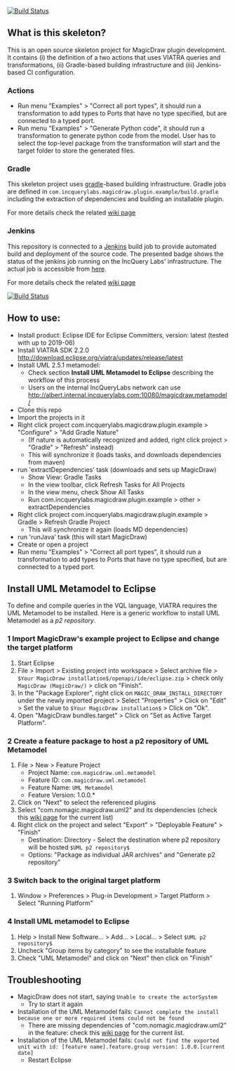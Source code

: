 [![Build Status](https://build.incquerylabs.com/jenkins/buildStatus/icon?job=MagicDraw-OSS%2Fplugin-skeleton%2Fmaster)](https://build.incquerylabs.com/jenkins/job/MagicDraw-OSS/job/plugin-skeleton/job/master/)

## What is this skeleton?

This is an open source skeleton project for MagicDraw plugin development. It contains (i) the definition of a two actions that uses VIATRA queries and transformations, (ii) Gradle-based building infrastructure and (iii) Jenkins-based CI configuration.

### Actions
* Run menu "Examples" > "Correct all port types", it should run a transformation to add types to Ports that have no type specified, but are connected to a typed port.
* Run menu "Examples" > "Generate Python code", it should run a transformation to generate python code from the model. User has to select the top-level package from the transformation will start and the target folder to store the generated files. 

### Gradle
This skeleton project uses [gradle](https://gradle.org/)-based building infrastructure. Gradle jobs are defined in `com.incquerylabs.magicdraw.plugin.example/build.gradle` including the extraction of dependencies and building an installable plugin.

For more details check the related [wiki page](https://github.com/IncQueryLabs/MD_plugin_skeleton/wiki/Build-and-CI)

### Jenkins
This repository is connected to a [Jenkins](https://jenkins.io/) build job to provide automated build and deployment of the source code. The presented badge shows the status of the jenkins job running on the IncQuery Labs' infrastructure. The actual job is accessible from [here](https://build.incquerylabs.com/jenkins/job/MagicDraw-OSS/job/plugin-skeleton/).

For more details check the related [wiki page](https://github.com/IncQueryLabs/MD_plugin_skeleton/wiki/Build-and-CI)

[![Build Status](https://build.incquerylabs.com/jenkins/buildStatus/icon?job=MagicDraw-OSS%2Fplugin-skeleton%2Fmaster)](https://build.incquerylabs.com/jenkins/job/MagicDraw-OSS/job/plugin-skeleton/job/master/)

 
## How to use:

- Install product: Eclipse IDE for Eclipse Committers, version: latest (tested with up to 2019-06)
- Install VIATRA SDK 2.2.0  http://download.eclipse.org/viatra/updates/release/latest
- Install UML 2.5.1 metamodel: 
    * Check section **Install UML Metamodel to Eclipse** describing the workflow of this process 
    * Users on the internal IncQueryLabs network can use http://albert.internal.incquerylabs.com:10080/magicdraw.metamodel/
- Clone this repo
- Import the projects in it
- Right click project com.incquerylabs.magicdraw.plugin.example > "Configure" > "Add Gradle Nature"
  - (If nature is automatically recognized and added, right click project > "Gradle" > "Refresh" instead)
  - This will synchronize it (loads tasks, and downloads dependencies from maven)
- run 'extractDependencies' task (downloads and sets up MagicDraw)
  - Show View: Gradle Tasks
  - In the view toolbar, click Refresh Tasks for All Projects
  - In the view menu, check Show All Tasks
  - Run com.incquerylabs.magicdraw.plugin.example > other > extractDependencies
- Right click project com.incquerylabs.magicdraw.plugin.example > Gradle > Refresh Gradle Project
  - This will synchronize it again (loads MD dependencies)
- run 'runJava' task (this will start MagicDraw)
- Create or open a project
- Run menu "Examples" > "Correct all port types", it should run a transformation to add types to Ports that have no type specified, but are connected to a typed port.

## Install UML Metamodel to Eclipse 

To define and compile queries in the VQL language, VIATRA requires the UML Metamodel to be installed. Here is a generic workflow to install UML Metamodel as a _p2 repository_.

### 1 Import MagicDraw's example project to Eclipse and change the target platform
 1. Start Eclipse
 1. File > Import > Existing project into workspace > Select archive file > `$Your MagicDraw installation$/openapi/ide/eclipse.zip` > check only `MagicDraw (MagicDraw/)` > click on "Finish".
 1. In the "Package Explorer", right click on `MAGIC_DRAW_INSTALL_DIRECTORY` under the newly imported project > Select "Properties" > Click on "Edit" > Set the value to `$Your MagicDraw installation$` > Click on "Ok".
 1. Open "MagicDraw bundles.target" > Click on "Set as Active Target Platform".

### 2 Create a feature package to host a p2 repository of UML Metamodel
 1. File > New > Feature Project
	* Project Name: `com.magicdraw.uml.metamodel`
	* Feature ID: `com.magicdraw.uml.metamodel`
	* Feature Name: `UML Metamodel`
	* Feature Version: 1.0.0.*
 1. Click on "Next" to select the referenced plugins
 1. Select "com.nomagic.magicdraw.uml2" and its dependencies (check this [wiki page](https://github.com/IncQueryLabs/MD_plugin_skeleton/wiki/Dependencies-of-UML2-Plugin) for the current list)
 1. Right click on the project and select "Export" > "Deployable Feature" > "Finish"
	* Destination: Directory - Select the destination where p2 repository will be hosted `$UML p2 repository$`
	* Options: "Package as individual JAR archives" and "Generate p2 repository"

### 3 Switch back to the original target platform
 1. Window > Preferences > Plug-in Development > Target Platform > Select "Running Platform"

### 4 Install UML metamodel to Eclipse
 1. Help > Install New Software... > Add... > Local... > Select `$UML p2 repository$`
 1. Uncheck "Group items by category" to see the installable feature
 1. Check "UML Metamodel" and click on "Next" then click on "Finish"


## Troubleshooting

- MagicDraw does not start, saying `Unable to create the actorSystem`
  - Try to start it again
- Installation of the UML Metamodel fails: `Cannot complete the install because one or more required items could not be found` 
  - There are missing dependencies of "com.nomagic.magicdraw.uml2" in the feature: check this [wiki page](https://github.com/IncQueryLabs/MD_plugin_skeleton/wiki/Dependencies-of-UML2-Plugin) for the current list.
- Installation of the UML Metamodel fails: `Could not find the exported unit with id: [feature name].feature.group version: 1.0.0.[current date]`
  - Restart Eclipse
